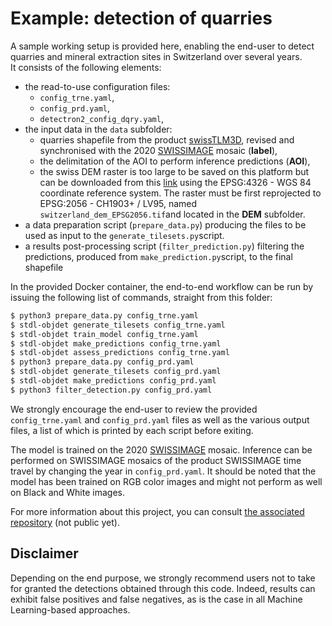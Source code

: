 # Example: detection of quarries

A sample working setup is provided here, enabling the end-user to detect quarries and mineral extraction sites in Switzerland over several years. <br>
It consists of the following elements:

- the read-to-use configuration files:
    - `config_trne.yaml`,
    - `config_prd.yaml`,
    - `detectron2_config_dqry.yaml`,
- the input data in the `data` subfolder:
    - quarries shapefile from the product [swissTLM3D](https://www.swisstopo.admin.ch/fr/geodata/landscape/tlm3d.html), revised and synchronised with the 2020 [SWISSIMAGE](https://www.swisstopo.admin.ch/fr/geodata/images/ortho/swissimage10.html) mosaic (**label**),
    - the delimitation of the AOI to perform inference predictions (**AOI**),
    - the swiss DEM raster is too large to be saved on this platform but can be downloaded from this [link](https://github.com/lukasmartinelli/swissdem) using the EPSG:4326 - WGS 84 coordinate reference system. The raster must be first reprojected to EPSG:2056 - CH1903+ / LV95, named `switzerland_dem_EPSG2056.tif`and located in the **DEM** subfolder.
- a data preparation script (`prepare_data.py`) producing the files to be used as input to the `generate_tilesets.py`script.
- a results post-processing script (`filter_prediction.py`) filtering the predictions, produced from `make_prediction.py`script, to the final shapefile 

In the provided Docker container, the end-to-end workflow can be run by issuing the following list of commands, straight from this folder:

```bash
$ python3 prepare_data.py config_trne.yaml
$ stdl-objdet generate_tilesets config_trne.yaml
$ stdl-objdet train_model config_trne.yaml
$ stdl-objdet make_predictions config_trne.yaml
$ stdl-objdet assess_predictions config_trne.yaml
$ python3 prepare_data.py config_prd.yaml
$ stdl-objdet generate_tilesets config_prd.yaml
$ stdl-objdet make_predictions config_prd.yaml
$ python3 filter_detection.py config_prd.yaml
```

We strongly encourage the end-user to review the provided `config_trne.yaml` and `config_prd.yaml` files as well as the various output files, a list of which is printed by each script before exiting.

The model is trained on the 2020 [SWISSIMAGE](https://www.swisstopo.admin.ch/fr/geodata/images/ortho/swissimage10.html) mosaic. Inference can be performed on SWISSIMAGE mosaics of the product SWISSIMAGE time travel by changing the year in `config_prd.yaml`. It should be noted that the model has been trained on RGB color images and might not perform as well on Black and White images.

For more information about this project, you can consult [the associated repository](https://github.com/swiss-territorial-data-lab/proj-dqry) (not public yet).

## Disclaimer

Depending on the end purpose, we strongly recommend users not to take for granted the detections obtained through this code. Indeed, results can exhibit false positives and false negatives, as is the case in all Machine Learning-based approaches.